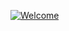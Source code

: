[![Welcome](https://media.giphy.com/media/9b7RA8UZj2Quad47m0/giphy.gif)](https://media.giphy.com/media/9b7RA8UZj2Quad47m0/giphy.gif)
